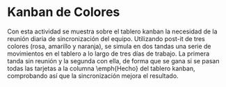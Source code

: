 <link rel="stylesheet" type="text/css" href="https://github.com/imaguila/RepositorioJuegosInSo/blob/master/estilo.css" media="screen" />

# Kanban de Colores

Con esta actividad se muestra sobre el tablero kanban la necesidad de la reunión diaria de sincronización del equipo. Utilizando post-it de tres colores (rosa, amarillo y naranja), se simula en dos tandas una serie de movimientos en el tablero a lo largo de tres días de trabajo. La primera tanda sin reunión y la segunda con ella, de forma que se gana si se pasan todas las tarjetas a la columna \emph{Hecho} del tablero kanban, comprobando así que la sincronización mejora el resultado.
